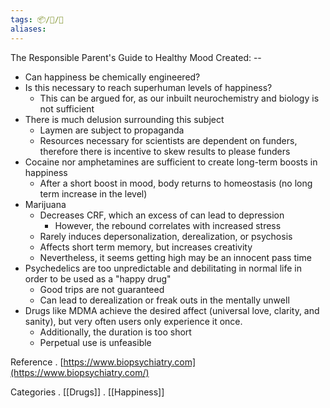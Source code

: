```yaml
---
tags: 📦/📝/📃
aliases:
---
```



 The Responsible Parent's Guide to Healthy Mood
Created: --

- Can happiness be chemically engineered?
- Is this necessary to reach superhuman levels of happiness?
	- This can be argued for, as our inbuilt neurochemistry and biology is not sufficient
- There is much delusion surrounding this subject
	- Laymen are subject to propaganda
	- Resources necessary for scientists are dependent on funders, therefore there is incentive to skew results to please funders
- Cocaine nor amphetamines are sufficient to create long-term boosts in happiness
	- After a short boost in mood, body returns to homeostasis (no long term increase in the level)
- Marijuana
	- Decreases CRF, which an excess of can lead to depression
		- However, the rebound correlates with increased stress
	- Rarely induces depersonalization, derealization, or psychosis
	- Affects short term memory, but increases creativity
	- Nevertheless, it seems getting high may be an innocent pass time
- Psychedelics are too unpredictable and debilitating in normal life in order to be used as a "happy drug"
	- Good trips are not guaranteed
	- Can lead to derealization or freak outs in the mentally unwell
- Drugs like MDMA achieve the desired affect (universal love, clarity, and sanity), but very often users only experience it once.
	- Additionally, the duration is too short
	- Perpetual use is unfeasible

 Reference
. [https://www.biopsychiatry.com](https://www.biopsychiatry.com/)

 Categories
. [[Drugs]]
. [[Happiness]]